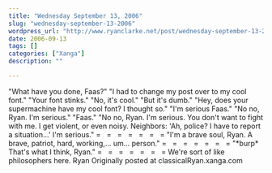 ```yaml
---
title: "Wednesday September 13, 2006"
slug: "wednesday-september-13-2006"
wordpress_url: "http://www.ryanclarke.net/post/wednesday-september-13-2006/"
date: 2006-09-13
tags: []
categories: ["Xanga"]
description: ""

---
```


"What have you done, Faas?"
"I had to change my post over to my cool font."
"Your font stinks."
"No, it's cool."
"But it's dumb."
"Hey, does your supermachine have my cool font? I thought so."
"I'm serious Faas."
"No no, Ryan. I'm serious."
"Faas."
"No no, Ryan. I'm serious. You don't want to fight with me. I get violent, or even noisy. Neighbors: 'Ah, police? I have to report a situation...' I'm serious."
=   =   =   =   =   =   =
"I'm a brave soul, Ryan. A brave, patriot, hard, working,... um... person."
=   =   =   =   =   =   =
"\*burp\* That's what I think, Ryan."
=   =   =   =   =   =   =
We're sort of like philosophers here.
Ryan
Originally posted at classicalRyan.xanga.com
